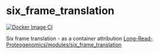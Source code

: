 # six_frame_translation
[![Docker Image CI](https://github.com/adeslatt/six_frame_translation/actions/workflows/docker-image.yml/badge.svg)](https://github.com/adeslatt/six_frame_translation/actions/workflows/docker-image.yml)

Six frame translation - as a container attribution [Long-Read-Proteogenomics/modules/six_frame_translation](https://github.com/sheynkman-lab/Long-Read-Proteogenomics#readme)
